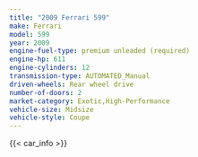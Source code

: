 ```yaml
---
title: "2009 Ferrari 599"
make: Ferrari
model: 599
year: 2009
engine-fuel-type: premium unleaded (required)
engine-hp: 611
engine-cylinders: 12
transmission-type: AUTOMATED_Manual
driven-wheels: Rear wheel drive
number-of-doors: 2
market-category: Exotic,High-Performance
vehicle-size: Midsize
vehicle-style: Coupe
---
```


{{< car_info >}}
